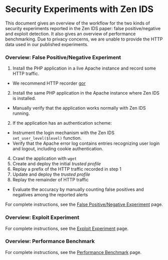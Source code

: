 
# Security Experiments with Zen IDS 

This document gives an overview of the workflow for the two kinds of security experiments reported in the Zen IDS paper:
false positive/negative and exploit detection. It also gives an overview of performance benchmarking.
Due to privacy concerns, we are unable to provide the HTTP data used in our published experiments.

### Overview: False Positive/Negative Experiment

1. Install the PHP application in a live Apache instance and record some HTTP traffic.
  * We recommend HTTP recorder [gor](https://github.com/buger/gor)
2. Install the same PHP application in the Apache instance where Zen IDS is installed.
  * Manually verify that the application works normally with Zen IDS running.
2. If the application has an authentication scheme:
  * Instrument the login mechanism with the Zen IDS `set_user_level($level)` function.
  * Verify that the Apache error log contains entries recognizing user login and logout, including cookie authentication.
4. Crawl the application with `wget`
4. Create and deploy the initial *trusted profile* 
5. Replay a prefix of the HTTP traffic recorded in step 1
6. Update and deploy the *trusted profile*
7. Replay the remainder of HTTP traffic
  * Evaluate the accuracy by manually counting false positives and negatives among the reported alerts

For complete instructions, see the 
[False Positive/Negative Experiment](https://github.com/uci-plrg/zen-ids/blob/interp-opt/doc/experiments/ACCURACY.md) page.

### Overview: Exploit Experiment

For complete instructions, see the 
[Exploit Experiment](https://github.com/uci-plrg/zen-ids/blob/interp-opt/doc/experiments/EXPLOIT.md) page.

### Overview: Performance Benchmark

For complete instructions, see the 
[Performance Benchmark](https://github.com/uci-plrg/zen-ids/blob/interp-opt/doc/experiments/PERFORMANCE.md) page.
